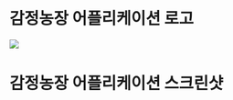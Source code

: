 # 감정농장 어플리케이션 로고
![](https://images.velog.io/images/ksh9409255/post/d2e02da4-8191-4c60-a131-c65e08260d9c/%EB%A1%9C%EA%B3%A0%EC%83%98%ED%94%8Cver1%201%20(5).png)

# 감정농장 어플리케이션 스크린샷
